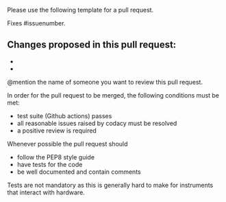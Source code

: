 Please use the following template for a pull request. 

Fixes #issuenumber.

Changes proposed in this pull request:
- 
- 
-

@mention the name of someone you want to review this pull request. 

In order for the pull request to be merged, the following conditions must be met:
- test suite (Github actions) passes
- all reasonable issues raised by codacy must be resolved 
- a positive review is required

Whenever possible the pull request should
- follow the PEP8 style guide 
- have tests for the code
- be well documented and contain comments

Tests are not mandatory as this is generally hard to make for instruments that interact with hardware. 


